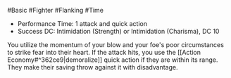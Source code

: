 #Basic #Fighter #Flanking #Time
 
- Performance Time: 1 attack and quick action
- Success DC: Intimidation (Strength) or Intimidation (Charisma), DC 10
 
You utilize the momentum of your blow and your foe's poor circumstances to strike fear into their heart. If the attack hits, you use the [[Action Economy#^362ce9|demoralize]] quick action if they are within its range. They make their saving throw against it with disadvantage.